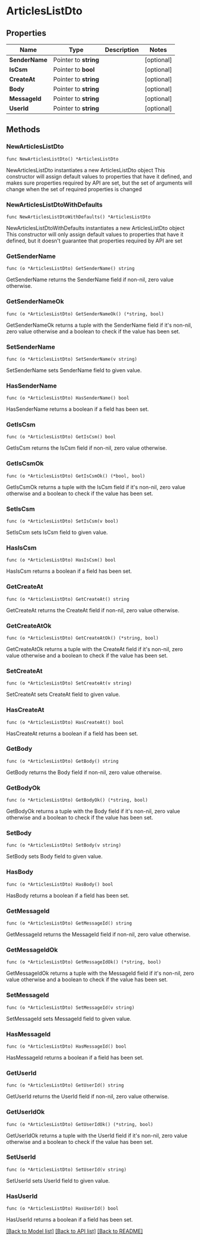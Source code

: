 # ArticlesListDto

## Properties

Name | Type | Description | Notes
------------ | ------------- | ------------- | -------------
**SenderName** | Pointer to **string** |  | [optional] 
**IsCsm** | Pointer to **bool** |  | [optional] 
**CreateAt** | Pointer to **string** |  | [optional] 
**Body** | Pointer to **string** |  | [optional] 
**MessageId** | Pointer to **string** |  | [optional] 
**UserId** | Pointer to **string** |  | [optional] 

## Methods

### NewArticlesListDto

`func NewArticlesListDto() *ArticlesListDto`

NewArticlesListDto instantiates a new ArticlesListDto object
This constructor will assign default values to properties that have it defined,
and makes sure properties required by API are set, but the set of arguments
will change when the set of required properties is changed

### NewArticlesListDtoWithDefaults

`func NewArticlesListDtoWithDefaults() *ArticlesListDto`

NewArticlesListDtoWithDefaults instantiates a new ArticlesListDto object
This constructor will only assign default values to properties that have it defined,
but it doesn't guarantee that properties required by API are set

### GetSenderName

`func (o *ArticlesListDto) GetSenderName() string`

GetSenderName returns the SenderName field if non-nil, zero value otherwise.

### GetSenderNameOk

`func (o *ArticlesListDto) GetSenderNameOk() (*string, bool)`

GetSenderNameOk returns a tuple with the SenderName field if it's non-nil, zero value otherwise
and a boolean to check if the value has been set.

### SetSenderName

`func (o *ArticlesListDto) SetSenderName(v string)`

SetSenderName sets SenderName field to given value.

### HasSenderName

`func (o *ArticlesListDto) HasSenderName() bool`

HasSenderName returns a boolean if a field has been set.

### GetIsCsm

`func (o *ArticlesListDto) GetIsCsm() bool`

GetIsCsm returns the IsCsm field if non-nil, zero value otherwise.

### GetIsCsmOk

`func (o *ArticlesListDto) GetIsCsmOk() (*bool, bool)`

GetIsCsmOk returns a tuple with the IsCsm field if it's non-nil, zero value otherwise
and a boolean to check if the value has been set.

### SetIsCsm

`func (o *ArticlesListDto) SetIsCsm(v bool)`

SetIsCsm sets IsCsm field to given value.

### HasIsCsm

`func (o *ArticlesListDto) HasIsCsm() bool`

HasIsCsm returns a boolean if a field has been set.

### GetCreateAt

`func (o *ArticlesListDto) GetCreateAt() string`

GetCreateAt returns the CreateAt field if non-nil, zero value otherwise.

### GetCreateAtOk

`func (o *ArticlesListDto) GetCreateAtOk() (*string, bool)`

GetCreateAtOk returns a tuple with the CreateAt field if it's non-nil, zero value otherwise
and a boolean to check if the value has been set.

### SetCreateAt

`func (o *ArticlesListDto) SetCreateAt(v string)`

SetCreateAt sets CreateAt field to given value.

### HasCreateAt

`func (o *ArticlesListDto) HasCreateAt() bool`

HasCreateAt returns a boolean if a field has been set.

### GetBody

`func (o *ArticlesListDto) GetBody() string`

GetBody returns the Body field if non-nil, zero value otherwise.

### GetBodyOk

`func (o *ArticlesListDto) GetBodyOk() (*string, bool)`

GetBodyOk returns a tuple with the Body field if it's non-nil, zero value otherwise
and a boolean to check if the value has been set.

### SetBody

`func (o *ArticlesListDto) SetBody(v string)`

SetBody sets Body field to given value.

### HasBody

`func (o *ArticlesListDto) HasBody() bool`

HasBody returns a boolean if a field has been set.

### GetMessageId

`func (o *ArticlesListDto) GetMessageId() string`

GetMessageId returns the MessageId field if non-nil, zero value otherwise.

### GetMessageIdOk

`func (o *ArticlesListDto) GetMessageIdOk() (*string, bool)`

GetMessageIdOk returns a tuple with the MessageId field if it's non-nil, zero value otherwise
and a boolean to check if the value has been set.

### SetMessageId

`func (o *ArticlesListDto) SetMessageId(v string)`

SetMessageId sets MessageId field to given value.

### HasMessageId

`func (o *ArticlesListDto) HasMessageId() bool`

HasMessageId returns a boolean if a field has been set.

### GetUserId

`func (o *ArticlesListDto) GetUserId() string`

GetUserId returns the UserId field if non-nil, zero value otherwise.

### GetUserIdOk

`func (o *ArticlesListDto) GetUserIdOk() (*string, bool)`

GetUserIdOk returns a tuple with the UserId field if it's non-nil, zero value otherwise
and a boolean to check if the value has been set.

### SetUserId

`func (o *ArticlesListDto) SetUserId(v string)`

SetUserId sets UserId field to given value.

### HasUserId

`func (o *ArticlesListDto) HasUserId() bool`

HasUserId returns a boolean if a field has been set.


[[Back to Model list]](../README.md#documentation-for-models) [[Back to API list]](../README.md#documentation-for-api-endpoints) [[Back to README]](../README.md)


